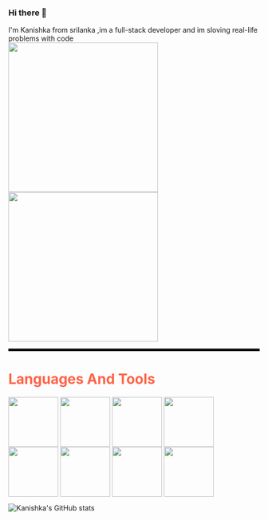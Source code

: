 ### Hi there 👋

I'm Kanishka from srilanka ,im a full-stack developer and im sloving real-life problems with code <br/>
<img align='center' src='https://github.com/mayankchaudhary26/Cool-Readme-ideas/blob/master/data/octocat/daftpunktocat-guy.gif' width='300px' height='300px'>
<img align='center' src='https://user-images.githubusercontent.com/5713670/87202985-820dcb80-c2b6-11ea-9f56-7ec461c497c3.gif' width='300"'>
<hr style="border:solid 2px black"/>
<h1 style="color:tomato">Languages And Tools</h1>
<img align='center' src='' width='100"'>
<img align='center' src='' width='100"'>
<img align='center' src='' width='100"'>
<img align='center' src='' width='100"'>
<img align='center' src='' width='100"'>
<img align='center' src='' width='100"'>
<img align='center' src='' width='100"'>
<img align='center' src='' width='100"'>

![Kanishka's GitHub stats](https://github-readme-stats.vercel.app/api?username=110kanishkamedankara110&theme=rose_pine)
